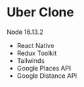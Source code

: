 # Uber Clone

Node 16.13.2

- React Native
- Redux Toolkit
- Tailwinds
- Google Places API
- Google Distance API